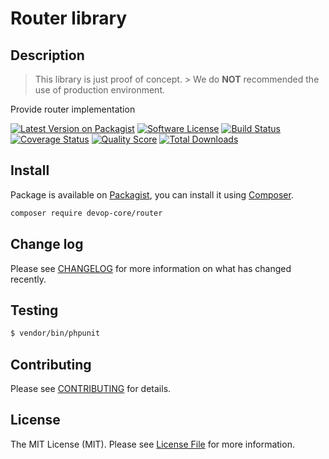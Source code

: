 # Router library

## Description

> This library is just proof of concept. > We do **NOT** recommended the use of production environment.

Provide router implementation

[![Latest Version on Packagist][ico-version]][link-packagist]
[![Software License][ico-license]](LICENSE.md)
[![Build Status][ico-travis]][link-travis]
[![Coverage Status][ico-scrutinizer]][link-scrutinizer]
[![Quality Score][ico-code-quality]][link-code-quality]
[![Total Downloads][ico-downloads]][link-downloads]

## Install

Package is available on [Packagist](link-packagist), you can install it using [Composer](http://getcomposer.org).

``` bash
composer require devop-core/router
```

## Change log

Please see [CHANGELOG](.github/CHANGELOG.md) for more information on what has changed recently.

## Testing

``` bash
$ vendor/bin/phpunit
```

## Contributing

Please see [CONTRIBUTING](.github/CONTRIBUTING.md) for details.

## License

The MIT License (MIT). Please see [License File](LICENSE) for more information.

[ico-version]: https://img.shields.io/packagist/v/devop-core/router.svg?style=flat-square
[ico-license]: https://img.shields.io/badge/license-MIT-brightgreen.svg?style=flat-square
[ico-travis]: https://img.shields.io/travis/devop-core/router/master.svg?style=flat-square
[ico-scrutinizer]: https://img.shields.io/scrutinizer/coverage/g/devop-core/router.svg?style=flat-square
[ico-code-quality]: https://img.shields.io/scrutinizer/g/devop-core/router.svg?style=flat-square
[ico-downloads]: https://img.shields.io/packagist/dt/devop-core/router.svg?style=flat-square

[link-packagist]: https://packagist.org/packages/devop-core/router
[link-travis]: https://travis-ci.org/devop-core/router
[link-scrutinizer]: https://scrutinizer-ci.com/g/devop-core/router/code-structure
[link-code-quality]: https://scrutinizer-ci.com/g/devop-core/router
[link-downloads]: https://packagist.org/packages/devop-core/router
[link-author]: https://github.com/:author_username
[link-contributors]: ../../contributors
